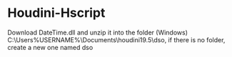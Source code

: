 # Houdini-Hscript
Download DateTime.dll and unzip it into the folder (Windows) C:\Users\%USERNAME%\Documents\houdini19.5\dso, if there is no folder, create a new one named dso
